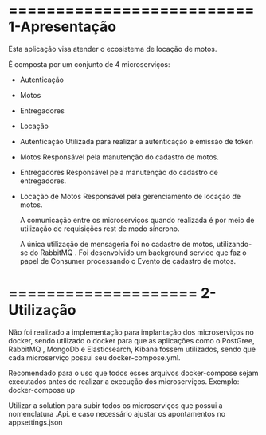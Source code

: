 ==========================
1-Apresentação
==========================
Esta aplicação visa atender o ecosistema de locação de motos.

É composta por um conjunto de 4 microserviços:
- Autenticação
- Motos
- Entregadores
- Locação

- Autenticação
    Utilizada para realizar a autenticação e emissão de token

- Motos
    Responsável pela manutenção do cadastro de motos.

- Entregadores
    Responsável pela manutenção do cadastro de entregadores.

- Locação de Motos
    Responsável pela gerenciamento de locação de motos.

  A comunicação entre os microserviços quando realizada é por meio
  de utilização de requisições rest de modo síncrono.

  A única utilização de mensageria foi no cadastro de motos, utilizando-se
  do RabbitMQ . Foi desenvolvido um background service que faz o papel de Consumer
  processando o Evento de cadastro de motos.

====================
2-Utilização 
====================

Não foi realizado a implementação para implantação dos microserviços no docker, sendo utilizado
o docker para que as aplicações como o PostGree, RabbitMQ , MongoDb e Elasticsearch, Kibana fossem
utilizados, sendo que cada microserviço possui seu docker-compose.yml.

Recomendado para o uso que todos esses arquivos docker-compose sejam executados antes de realizar a execução
dos microserviços. Exemplo: docker-compose up

Utilizar a solution para subir todos os microserviços que possui a nomenclatura .Api.
e caso necessário ajustar os apontamentos no appsettings.json


